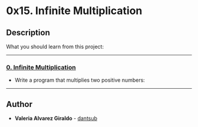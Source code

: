 # 0x15. Infinite Multiplication

## Description
What you should learn from this project:

---

### [0. Infinite Multiplication](./0-mul.c)
* Write a program that multiplies two positive numbers:

---

## Author
* **Valeria Alvarez Giraldo** - [dantsub](https://github.com/valvarezgi)